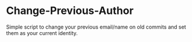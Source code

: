 # Change-Previous-Author
Simple script to change your previous email/name on old commits and set them as your current identity.
